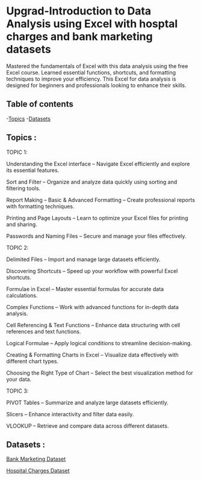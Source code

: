 # Upgrad-Introduction to Data Analysis using Excel with hosptal charges and bank marketing datasets

Mastered the fundamentals of Excel with this data analysis using the free Excel course. Learned essential functions, shortcuts, and formatting techniques to improve your efficiency. This Excel for data analysis is designed for beginners and professionals looking to enhance their skills.
## Table of contents
-[Topics](#Topics)
-[Datasets](#Datasets)

## Topics :
TOPIC 1:

Understanding the Excel interface – Navigate Excel efficiently and explore its essential features.

Sort and Filter – Organize and analyze data quickly using sorting and filtering tools.

Report Making – Basic & Advanced Formatting – Create professional reports with formatting techniques.

Printing and Page Layouts – Learn to optimize your Excel files for printing and sharing.

Passwords and Naming Files – Secure and manage your files effectively.

TOPIC 2:

Delimited Files – Import and manage large datasets efficiently.

Discovering Shortcuts – Speed up your workflow with powerful Excel shortcuts.

Formulae in Excel – Master essential formulas for accurate data calculations.

Complex Functions – Work with advanced functions for in-depth data analysis.

Cell Referencing & Text Functions – Enhance data structuring with cell references and text functions.

Logical Formulae – Apply logical conditions to streamline decision-making.

Creating & Formatting Charts in Excel – Visualize data effectively with different chart types.

Choosing the Right Type of Chart – Select the best visualization method for your data.

TOPIC 3:

PIVOT Tables – Summarize and analyze large datasets efficiently.

Slicers – Enhance interactivity and filter data easily.

VLOOKUP – Retrieve and compare data across different datasets.

## Datasets :


<a href="https://github.com/ManojKumar230923/Upgrad-Introduction-to-Data-Analysis-using-Excel/blob/main/bank-marketing.csv"> Bank Marketing Dataset </a>


<a href="https://github.com/ManojKumar230923/Upgrad-Introduction-to-Data-Analysis-using-Excel/blob/main/hospital-charges.xlsx"> Hospital Charges Dataset </a>


